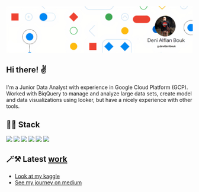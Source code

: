 <p align="center">  
<img src="https://github.com/DeniBouk/DeniBouk/blob/main/Linked%20banner.jpg"
</center>  
</p>  


## Hi there! ✌️
I'm a Junior Data Analyst with experience in Google Cloud Platform (GCP). Worked with BiqQuery to manage and analyze large data sets, create model and data visualizations using looker, but have a nicely experience with other tools.

## 🧑‍💻 Stack
![](https://img.shields.io/badge/Tools-BigQuery-green) ![](https://img.shields.io/badge/Tools-sheet-green) ![](https://img.shields.io/badge/viz-Looker-blue) ![](https://img.shields.io/badge/viz-Tableau-blue) ![](https://img.shields.io/badge/Language-R-yellow) ![](https://img.shields.io/badge/Language-Python-yellow) 

## 🪄⚒️ Latest [work](g.dev/denibouk)
- [Look at my kaggle](https://www.kaggle.com/denialfianbouk)
- [See my journey on medium](https://medium.com/@denialvarado55)
